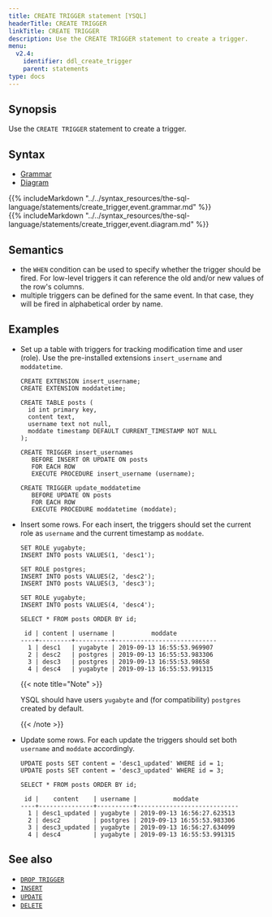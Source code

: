 ```yaml
---
title: CREATE TRIGGER statement [YSQL]
headerTitle: CREATE TRIGGER
linkTitle: CREATE TRIGGER
description: Use the CREATE TRIGGER statement to create a trigger.
menu:
  v2.4:
    identifier: ddl_create_trigger
    parent: statements
type: docs
---
```


## Synopsis

Use the `CREATE TRIGGER` statement to create a trigger.

## Syntax

<ul class="nav nav-tabs nav-tabs-yb">
  <li >
    <a href="#grammar" class="nav-link active" id="grammar-tab" data-toggle="tab" role="tab" aria-controls="grammar" aria-selected="true">
      <i class="fas fa-file-alt" aria-hidden="true"></i>
      Grammar
    </a>
  </li>
  <li>
    <a href="#diagram" class="nav-link" id="diagram-tab" data-toggle="tab" role="tab" aria-controls="diagram" aria-selected="false">
      <i class="fas fa-project-diagram" aria-hidden="true"></i>
      Diagram
    </a>
  </li>
</ul>

<div class="tab-content">
  <div id="grammar" class="tab-pane fade show active" role="tabpanel" aria-labelledby="grammar-tab">
  {{% includeMarkdown "../../syntax_resources/the-sql-language/statements/create_trigger,event.grammar.md" %}}
  </div>
  <div id="diagram" class="tab-pane fade" role="tabpanel" aria-labelledby="diagram-tab">
  {{% includeMarkdown "../../syntax_resources/the-sql-language/statements/create_trigger,event.diagram.md" %}}
  </div>
</div>

## Semantics

- the `WHEN` condition can be used to specify whether the trigger should be fired. For low-level triggers it can reference the old and/or new values of the row's columns.
- multiple triggers can be defined for the same event. In that case, they will be fired in alphabetical order by name.

## Examples

- Set up a table with triggers for tracking modification time and user (role).
    Use the pre-installed extensions `insert_username` and `moddatetime`.

    ```plpgsql
    CREATE EXTENSION insert_username;
    CREATE EXTENSION moddatetime;

    CREATE TABLE posts (
      id int primary key,
      content text,
      username text not null,
      moddate timestamp DEFAULT CURRENT_TIMESTAMP NOT NULL
    );

    CREATE TRIGGER insert_usernames
       BEFORE INSERT OR UPDATE ON posts
       FOR EACH ROW
       EXECUTE PROCEDURE insert_username (username);

    CREATE TRIGGER update_moddatetime
       BEFORE UPDATE ON posts
       FOR EACH ROW
       EXECUTE PROCEDURE moddatetime (moddate);
    ```

- Insert some rows.
    For each insert, the triggers should set the current role as `username` and the current timestamp as `moddate`.


    ```plpgsql
    SET ROLE yugabyte;
    INSERT INTO posts VALUES(1, 'desc1');

    SET ROLE postgres;
    INSERT INTO posts VALUES(2, 'desc2');
    INSERT INTO posts VALUES(3, 'desc3');

    SET ROLE yugabyte;
    INSERT INTO posts VALUES(4, 'desc4');

    SELECT * FROM posts ORDER BY id;
    ```

    ```
     id | content | username |          moddate
    ----+---------+----------+----------------------------
      1 | desc1   | yugabyte | 2019-09-13 16:55:53.969907
      2 | desc2   | postgres | 2019-09-13 16:55:53.983306
      3 | desc3   | postgres | 2019-09-13 16:55:53.98658
      4 | desc4   | yugabyte | 2019-09-13 16:55:53.991315
    ```

  {{< note title="Note" >}}

  YSQL should have users `yugabyte` and (for compatibility) `postgres` created by default.

  {{< /note >}}

- Update some rows.
    For each update the triggers should set both `username`  and `moddate` accordingly.

    ```plpgsql
    UPDATE posts SET content = 'desc1_updated' WHERE id = 1;
    UPDATE posts SET content = 'desc3_updated' WHERE id = 3;

    SELECT * FROM posts ORDER BY id;
    ```

    ```
     id |    content    | username |          moddate
    ----+---------------+----------+----------------------------
      1 | desc1_updated | yugabyte | 2019-09-13 16:56:27.623513
      2 | desc2         | postgres | 2019-09-13 16:55:53.983306
      3 | desc3_updated | yugabyte | 2019-09-13 16:56:27.634099
      4 | desc4         | yugabyte | 2019-09-13 16:55:53.991315
    ```

## See also

- [`DROP TRIGGER`](../ddl_drop_trigger)
- [`INSERT`](../dml_insert)
- [`UPDATE`](../dml_update)
- [`DELETE`](../dml_delete)
